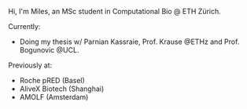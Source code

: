 Hi, I'm Miles, an MSc student in Computational Bio @ ETH Zürich.

Currently:
* Doing my thesis w/ Parnian Kassraie, Prof. Krause @ETHz and Prof. Bogunovic @UCL.

Previously at:
* Roche pRED (Basel)
* AliveX Biotech (Shanghai)
* AMOLF (Amsterdam)

